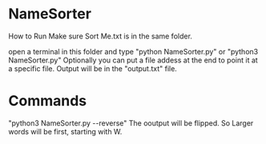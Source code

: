 # NameSorter
How to Run
Make sure Sort Me.txt is in the same folder.

open a terminal in this folder and type
"python NameSorter.py"
or 
"python3 NameSorter.py" 
Optionally you can put a file addess at the end to point it at a specific file.
Output will be in the "output.txt" file.

# Commands
"python3 NameSorter.py --reverse"
The ooutput will be flipped. So Larger words will be first, starting with W.

